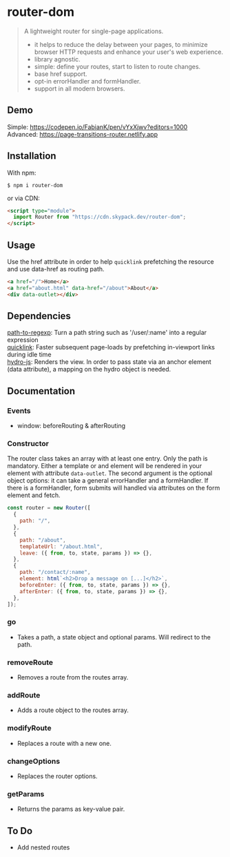 # router-dom

> A lightweight router for single-page applications.
>
> - it helps to reduce the delay between your pages, to minimize browser HTTP requests and enhance your user's web experience.
> - library agnostic.
> - simple: define your routes, start to listen to route changes.
> - base href support.
> - opt-in errorHandler and formHandler.
> - support in all modern browsers.

## Demo

Simple: https://codepen.io/FabianK/pen/vYxXjwv?editors=1000<br>
Advanced: https://page-transitions-router.netlify.app

## Installation

With npm:

```properties
$ npm i router-dom
```

or via CDN:

```html
<script type="module">
  import Router from "https://cdn.skypack.dev/router-dom";
</script>
```

## Usage

Use the href attribute in order to help `quicklink` prefetching the resource and use data-href as routing path.

```html
<a href="/">Home</a>
<a href="about.html" data-href="/about">About</a>
<div data-outlet></div>
```

## Dependencies

[path-to-regexp](https://github.com/pillarjs/path-to-regexp): Turn a path string such as '/user/:name' into a regular expression<br>
[quicklink](https://github.com/GoogleChromeLabs/quicklink): Faster subsequent page-loads by prefetching in-viewport links during idle time <br>
[hydro-js](https://github.com/Krutsch/hydro-js): Renders the view. In order to pass state via an anchor element (data attribute), a mapping on the hydro object is needed.<br>

## Documentation

### Events

- window: beforeRouting & afterRouting

### Constructor

The router class takes an array with at least one entry. Only the path is mandatory. Either a template or and element will be rendered in your element with attribute `data-outlet`. The second argument is the optional object options: it can take a general errorHandler and a formHandler. If there is a formHandler, form submits will handled via attributes on the form element and fetch.

```js
const router = new Router([
  {
    path: "/",
  },
  {
    path: "/about",
    templateUrl: "/about.html",
    leave: ({ from, to, state, params }) => {},
  },
  {
    path: "/contact/:name",
    element: html`<h2>Drop a message on [...]</h2>`,
    beforeEnter: ({ from, to, state, params }) => {},
    afterEnter: ({ from, to, state, params }) => {},
  },
]);
```

### go

- Takes a path, a state object and optional params. Will redirect to the path.

### removeRoute

- Removes a route from the routes array.

### addRoute

- Adds a route object to the routes array.

### modifyRoute

- Replaces a route with a new one.

### changeOptions

- Replaces the router options.

### getParams

- Returns the params as key-value pair.

## To Do

- Add nested routes
